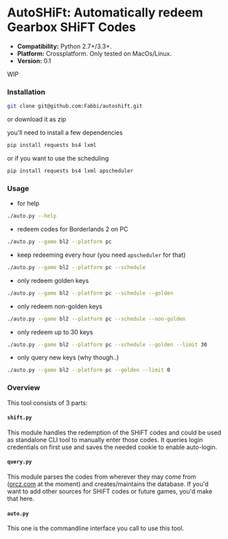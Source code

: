 # AutoSHiFt: Automatically redeem Gearbox SHiFT Codes

- **Compatibility:** Python 2.7+/3.3+.
- **Platform:** Crossplatform. Only tested on MacOs/Linux.
- **Version:** 0.1

WIP

### Installation

```sh
git clone git@github.com:Fabbi/autoshift.git
```

or download it as zip

you'll need to install a few dependencies

```sh
pip install requests bs4 lxml
```

or if you want to use the scheduling

```sh
pip install requests bs4 lxml apscheduler
```

### Usage

- for help
```sh
./auto.py --help
```

- redeem codes for Borderlands 2 on PC
```sh
./auto.py --game bl2 --platform pc
```

- keep redeeming every hour (you need `apscheduler` for that)
```sh
./auto.py --game bl2 --platform pc --schedule
```

- only redeem golden keys
```sh
./auto.py --game bl2 --platform pc --schedule --golden
```

- only redeem non-golden keys
```sh
./auto.py --game bl2 --platform pc --schedule --non-golden
```

- only redeem up to 30 keys
```sh
./auto.py --game bl2 --platform pc --schedule --golden --limit 30
```

- only query new keys (why though..)
```sh
./auto.py --game bl2 --platform pc --golden --limit 0
```

### Overview

This tool consists of 3 parts:

#### `shift.py`

This module handles the redemption of the SHiFT codes and could be used as standalone CLI tool to manually enter those codes.
It queries login credentials on first use and saves the needed cookie to enable auto-login.

#### `query.py`

This module parses the codes from wherever they may come from ([orcz.com](https://orcz.com) at the moment) and creates/maintains the database.
If you'd want to add other sources for SHiFT codes or future games, you'd make that here.

#### `auto.py`

This one is the commandline interface you call to use this tool.
